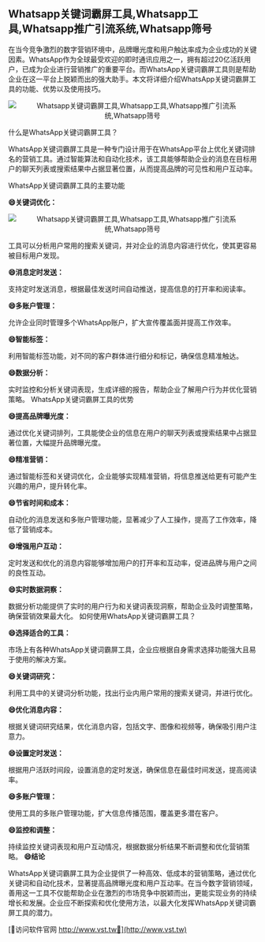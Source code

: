 ## **Whatsapp关键词霸屏工具,Whatsapp工具,Whatsapp推广引流系统,Whatsapp筛号**

在当今竞争激烈的数字营销环境中，品牌曝光度和用户触达率成为企业成功的关键因素。WhatsApp作为全球最受欢迎的即时通讯应用之一，拥有超过20亿活跃用户，已成为企业进行营销推广的重要平台。而WhatsApp关键词霸屏工具则是帮助企业在这一平台上脱颖而出的强大助手。本文将详细介绍WhatsApp关键词霸屏工具的功能、优势以及使用技巧。

 <center><img src="https://vst.tw/MP4/tuiguang/png/1.png" alt="Whatsapp关键词霸屏工具,Whatsapp工具,Whatsapp推广引流系统,Whatsapp筛号"></center>

什么是WhatsApp关键词霸屏工具？

WhatsApp关键词霸屏工具是一种专门设计用于在WhatsApp平台上优化关键词排名的营销工具。通过智能算法和自动化技术，该工具能够帮助企业的消息在目标用户的聊天列表或搜索结果中占据显著位置，从而提高品牌的可见性和用户互动率。

WhatsApp关键词霸屏工具的主要功能

**😄关键词优化：**

 <center><img src="https://vst.tw/MP4/tuiguang/png/8.png" alt="Whatsapp关键词霸屏工具,Whatsapp工具,Whatsapp推广引流系统,Whatsapp筛号"></center>

工具可以分析用户常用的搜索关键词，并对企业的消息内容进行优化，使其更容易被目标用户发现。

**😄消息定时发送：**

支持定时发送消息，根据最佳发送时间自动推送，提高信息的打开率和阅读率。

**😄多账户管理：**

允许企业同时管理多个WhatsApp账户，扩大宣传覆盖面并提高工作效率。

**😄智能标签：**

利用智能标签功能，对不同的客户群体进行细分和标记，确保信息精准触达。

**😄数据分析：**

实时监控和分析关键词表现，生成详细的报告，帮助企业了解用户行为并优化营销策略。
WhatsApp关键词霸屏工具的优势

**😄提高品牌曝光度：**

通过优化关键词排列，工具能使企业的信息在用户的聊天列表或搜索结果中占据显著位置，大幅提升品牌曝光度。

**😄精准营销：**

通过智能标签和关键词优化，企业能够实现精准营销，将信息推送给更有可能产生兴趣的用户，提升转化率。

**😄节省时间和成本：**

自动化的消息发送和多账户管理功能，显著减少了人工操作，提高了工作效率，降低了营销成本。

**😄增强用户互动：**

定时发送和优化的消息内容能够增加用户的打开率和互动率，促进品牌与用户之间的良性互动。

**😄实时数据洞察：**

数据分析功能提供了实时的用户行为和关键词表现洞察，帮助企业及时调整策略，确保营销效果最大化。
如何使用WhatsApp关键词霸屏工具？

**😄选择适合的工具：**

市场上有各种WhatsApp关键词霸屏工具，企业应根据自身需求选择功能强大且易于使用的解决方案。

**😄关键词研究：**

利用工具中的关键词分析功能，找出行业内用户常用的搜索关键词，并进行优化。

**😄优化消息内容：**

根据关键词研究结果，优化消息内容，包括文字、图像和视频等，确保吸引用户注意力。

**😄设置定时发送：**

根据用户活跃时间段，设置消息的定时发送，确保信息在最佳时间发送，提高阅读率。

**😄多账户管理：**

使用工具的多账户管理功能，扩大信息传播范围，覆盖更多潜在客户。

**😄监控和调整：**

持续监控关键词表现和用户互动情况，根据数据分析结果不断调整和优化营销策略。
**😄结论**

WhatsApp关键词霸屏工具为企业提供了一种高效、低成本的营销策略，通过优化关键词和自动化技术，显著提高品牌曝光度和用户互动率。在当今数字营销领域，善用这一工具不仅能帮助企业在激烈的市场竞争中脱颖而出，更能实现业务的持续增长和发展。企业应不断探索和优化使用方法，以最大化发挥WhatsApp关键词霸屏工具的潜力。


[👻访问软件官网 http://www.vst.tw👻](http://www.vst.tw)
